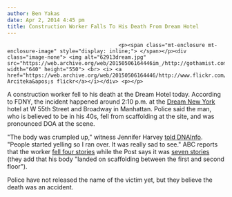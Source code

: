 ```yaml
---
author: Ben Yakas
date: Apr 2, 2014 4:45 pm
title: Construction Worker Falls To His Death From Dream Hotel
---
```


	
										<p><span class="mt-enclosure mt-enclosure-image" style="display: inline;"> </span></p><div class="image-none"> <img alt="62913dream.jpg" src="https://web.archive.org/web/20150506164446im_/http://gothamist.com/attachments/byakas/62913dream.jpg" width="640" height="550"> <br> <i> <a href="https://web.archive.org/web/20150506164446/http://www.flickr.com/photos/arciteka/5670114258/sizes/l/in/photostream/"> Arciteka&apos;s flickr</a></i></div> <p></p>

<p>A construction worker fell to his death at the Dream Hotel today. According to FDNY, the incident happened around 2:10 p.m. at the <a href="https://web.archive.org/web/20150506164446/http://gothamist.com/tags/dreamhotel">Dream New York</a> hotel at W 55th Street and Broadway in Manhattan. Police said the man, who is believed to be in his 40s, fell from scaffolding at the site, and was pronounced DOA at the scene. </p>

<p>&quot;The body was crumpled up,&quot; witness Jennifer Harvey <a href="https://web.archive.org/web/20150506164446/http://www.dnainfo.com/new-york/20140402/midtown/worker-falls-from-dream-hotel-scaffolding-fdny-says">told DNAInfo</a>. &quot;People started yelling so I ran over. It was really sad to see.&quot; ABC reports that the worker <a href="https://web.archive.org/web/20150506164446/https://twitter.com/ABC7NY/status/451448638963994624">fell four stories</a> while the Post says it was <a href="https://web.archive.org/web/20150506164446/http://nypost.com/2014/04/02/worker-dies-after-fall-from-dream-hotel/">seven stories</a> (they add that his body &quot;landed on scaffolding between the first and second floor&quot;).</p>

<p>Police have not released the name of the victim yet, but they believe the death was an accident.</p>					
										
									
				